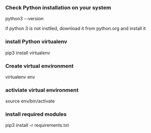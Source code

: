 ### Check Python installation on your system

python3 --version

if python 3 is not instlled, download it from python.org and install it

### install Python virtualenv

pip3 install virtualenv

### Create virtual environment

virtualenv env


### activiate virtual environment

source env/bin/activate

### install required modules

pip3 install -r requirements.txt